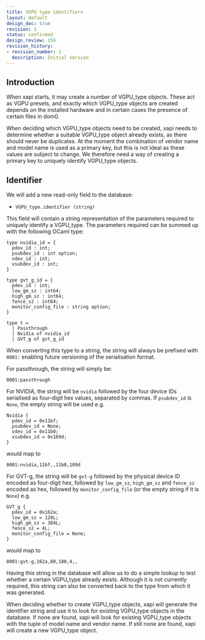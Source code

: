 ```yaml
---
title: VGPU type identifiers
layout: default
design_doc: true
revision: 1
status: confirmed
design_review: 156
revision_history:
- revision_number: 1
  description: Initial version
---
```


Introduction
------------

When xapi starts, it may create a number of VGPU_type objects. These act as
VGPU presets, and exactly which VGPU_type objects are created depends on the
installed hardware and in certain cases the presence of certain files in dom0.

When deciding which VGPU_type objects need to be created, xapi needs to
determine whether a suitable VGPU_type object already exists, as there should
never be duplicates. At the moment the combination of vendor name and model name
is used as a primary key, but this is not ideal as these values are subject to
change. We therefore need a way of creating a primary key to uniquely identify
VGPU_type objects.

Identifier
----------

We will add a new read-only field to the database:

- `VGPU_type.identifier (string)`

This field will contain a string representation of the parameters required to
uniquely identify a VGPU_type. The parameters required can be summed up with the
following OCaml type:

```
type nvidia_id = {
  pdev_id : int;
  psubdev_id : int option;
  vdev_id : int;
  vsubdev_id : int;
}

type gvt_g_id = {
  pdev_id : int;
  low_gm_sz : int64;
  high_gm_sz : int64;
  fence_sz : int64;
  monitor_config_file : string option;
}

type t =
  | Passthrough
  | Nvidia of nvidia_id
  | GVT_g of gvt_g_id
```

When converting this type to a string, the string will always be prefixed with
`0001:` enabling future versioning of the serialisation format.

For passthrough, the string will simply be:

`0001:passthrough`

For NVIDIA, the string will be `nvidia` followed by the four device IDs
serialised as four-digit hex values, separated by commas. If `psubdev_id` is
`None`, the empty string will be used e.g.

```
Nvidia {
  pdev_id = 0x11bf;
  psubdev_id = None;
  vdev_id = 0x11b0;
  vsubdev_id = 0x109d;
}
```

would map to

`0001:nvidia,11bf,,11b0,109d`

For GVT-g, the string will be `gvt-g` followed by the physical device ID encoded
as four-digit hex, followed by `low_gm_sz`, `high_gm_sz` and `fence_sz` encoded
as hex, followed by `monitor_config_file` (or the empty string if it is `None`)
e.g.

```
GVT_g {
  pdev_id = 0x162a;
  low_gm_sz = 128L;
  high_gm_sz = 384L;
  fence_sz = 4L;
  monitor_config_file = None;
}
```

would map to

`0001:gvt-g,162a,80,180,4,,`

Having this string in the database will allow us to do a simple lookup to test
whether a certain VGPU_type already exists. Although it is not currently
required, this string can also be converted back to the type from which it was
generated.

When deciding whether to create VGPU_type objects, xapi will generate the
identifier string and use it to look for existing VGPU_type objects in the
database. If none are found, xapi will look for existing VGPU_type objects with
the tuple of model name and vendor name. If still none are found, xapi will
create a new VGPU_type object.
